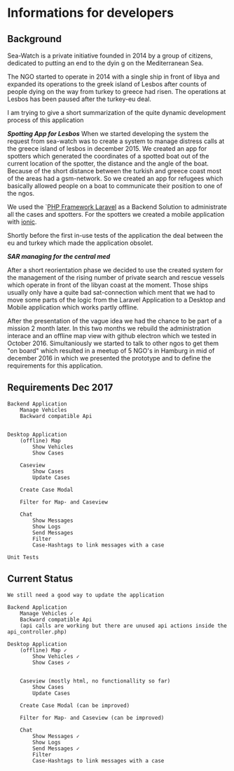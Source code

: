 Informations for developers
=======================


Background
----------

Sea-Watch is a private initiative founded in 2014 by a group of citizens, dedicated to putting an end to the dyin
g on the Mediterranean Sea.

The NGO started to operate in 2014 with a single ship in front of libya and expanded its operations to the greek
island of Lesbos after counts of people dying on the way from turkey to greece had risen. The operations at Lesbos
has been paused after the turkey-eu deal.

I am trying to give a short summarization of the quite dynamic development process of this application

***Spotting App for Lesbos***
When we started developing the system the request from sea-watch was to create a system to manage distress calls
at the greece island of lesbos in december 2015. We created an app for spotters which generated the coordinates
of a spotted boat out of the current location of the spotter, the distance and the angle of the boat. Because
of the short distance between the turkish and greece coast most of the areas had a gsm-network. So we created
an app for refugees which basically allowed people on a boat to communicate their position to one of the ngos.

We used the `[PHP Framework Laravel](https://laravel.com/) as a Backend Solution to administrate all the cases and spotters. For the
spotters we created a mobile application with [ionic](https://ionicframework.com/).


Shortly before the first in-use tests of the application the deal between the eu and turkey which made the application
obsolet.

***SAR managing for the central med***

After a short reorientation phase we decided to use the created system for the management of the rising number of
private search and rescue vessels which operate in front of the libyan coast at the moment. Those ships usually
only have a quite bad sat-connection which ment that we had to move some parts of the logic from the Laravel
Application to a Desktop and Mobile application which works partly offline.

After the presentation of the vague idea we had the chance to be part of a mission 2 month later. In this two months
we rebuild the administration interace and an offline map view with github electron which we tested in October 2016. 
Simultaniously we started to talk to other ngos to get them "on board" which resulted in a meetup of 5 NGO's in Hamburg
in mid of december 2016 in which we presented the prototype and to define the requirements for this application.



Requirements Dec 2017
------------


	Backend Application
		Manage Vehicles
		Backward compatible Api
			
		
	Desktop Application
		(offline) Map
			Show Vehicles
			Show Cases
			
		Caseview
			Show Cases
			Update Cases

		Create Case Modal
		
		Filter for Map- and Caseview	
		
		Chat
			Show Messages
			Show Logs
			Send Messages
			Filter
			Case-Hashtags to link messages with a case

	Unit Tests
	



Current Status
--------------
	We still need a good way to update the application
	
	Backend Application
		Manage Vehicles ✓
		Backward compatible Api
		(api calls are working but there are unused api actions inside the api_controller.php)
			
	Desktop Application
		(offline) Map ✓
			Show Vehicles ✓
			Show Cases ✓
				
			
		Caseview (mostly html, no functionallity so far)
			Show Cases 
			Update Cases

		Create Case Modal (can be improved)
		
		Filter for Map- and Caseview (can be improved)
		
		Chat
			Show Messages ✓
			Show Logs
			Send Messages ✓
			Filter
			Case-Hashtags to link messages with a case
